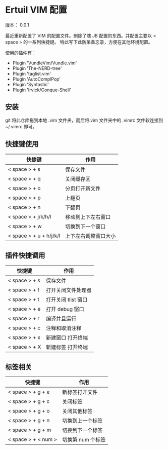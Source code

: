 # Ertuil VIM 配置

版本： 0.0.1

最近重新配置了 VIM 的配置文件。删除了瞎 JB 配置的东西。并配置主要以 < space > 的一系列快捷键。
特此写下此防呆备忘录，方便在其他环境配置。

使用的插件有：

* Plugin 'VundleVim/Vundle.vim'
* Plugin 'The-NERD-tree'
* Plugin 'taglist.vim'
* Plugin 'AutoComplPop'
* Plugin 'Syntastic'
* Plugin 'lrvick/Conque-Shell'

## 安装

git 将此仓库拖到本地 .vim 文件夹，而后将.vim 文件夹中的 .vimrc 文件软连接到 ~/.vimrc 即可。

## 快捷键使用 

| 快捷键 | 作用 |
| ------ | ---- |
| < space > + s | 保存文件 |
| < space > + q | 关闭缓存区 |
| < space > + o | 分页打开新文件 |
| < space > + p | 上翻页 |
| < space > + n | 下翻页 |
| < space > + j/k/h/l | 移动到上下左右窗口 |
| < space > + w | 切换到下一个窗口 |
| < space > + u + h/j/k/l | 上下左右调整窗口大小 | 

## 插件快捷调用

| 快捷键 | 作用 |
| ------ | ---- |
| < space > + s | 保存文件 |
| < space > + f | 打开关闭文件处理器 |
| < space > + t | 打开关闭 tlist 窗口 |
| < space > + e | 打开 debug 窗口 |
| < space > + r | 编译并且运行 |
| < space > + c | 注释和取消注释 |
| < space > + x | 新建窗口 打开终端 |
| < space > + X | 新建标签 打开终端 |

## 标签相关

| 快捷键 | 作用 |
| ------ | ---- |
| < space > + g + e | 新标签打开文件 |
| < space > + g + c | 关闭标签 |
| < space > + g + o | 关闭其他标签 |
| < space > + g + n | 切换到上一个标签 |
| < space > + g + m | 切换到下一个标签 |
| < space > + < num > | 切换第 num 个标签 |
